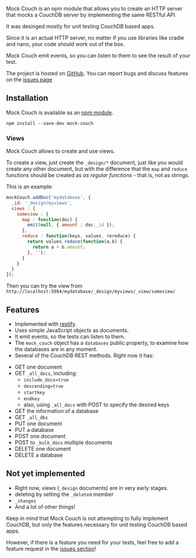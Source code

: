 Mock Couch is an npm module that allows you to create an HTTP server that mocks a CouchDB server by implementing the same RESTful API.

It was desinged mostly for unit testing CouchDB based apps.

Since it is an actual HTTP server, no matter if you use libraries like cradle and nano, your code should work out of the box.

Mock Couch emit events, so you can listen to them to see the result of your test.

The project is hosted on [GitHub](https://github.com/chris-l/mock-couch). You can report bugs and discuss features on the [issues page](https://github.com/chris-l/mock-couch/issues)

<a name="installation"></a>
## Installation

Mock Couch is available as an [npm module](https://www.npmjs.org/package/mock-couch).

```
npm install --save-dev mock-couch
```

<a name="views"></a>
### Views

Mock Couch allows to create and use views.

To create a view, just create the `_design/*` document, just like you would create any other document, but with the difference that the `map` and `reduce` functions should be created as _as regular functions_ - that is, not as strings.

This is an example:
```javascript
mockCouch.addDoc('mydatabase', {
  _id: '_design/myviews',
  views : {
    someview : {
      map : function(doc) {
        emit(null, { amount : doc._id });
      },
      reduce : function(keys, values, rereduce) {
        return values.reduce(function(a,b) {
          return a + b.amount;
        }, '');
      }
    }
  }
});
```

Then you can try the view from `http://localhost:5984/mydatabase/_design/myviews/_view/someview/`


## Features

* Implemented with [restify](https://github.com/mcavage/node-restify).
* Uses simple JavaScript objects as documents.
* It emit events, so the tests can listen to them.
* The `mock_couch` object has a `databases` public property, to examine how the databases are in any moment.
* Several of the CouchDB REST methods. Right now it has:
 - GET one document
 - GET `_all_docs`, including:
    - `include_docs=true`
    - `descending=true`
    - `startkey`
    - `endkey`
    - also, using `_all_docs` with POST to specify the desired keys
 - GET the information of a database
 - GET `_all_dbs`
 - PUT one document
 - PUT a database
 - POST one document
 - POST to `_bulk_docs` multiple documents
 - DELETE one document
 - DELETE a database

## Not yet implemented

* Right now, views (`_design` documents) are in very early stages.
* deleting by setting the `_deleted` member
* `_changes`
* And a lot of other things!

Keep in mind that Mock Couch is not attempting to fully implement CouchDB, but only the features necessary for unit testing CouchDB based apps.

However, if there is a feature you need for your tests, feel free to add a feature request in the [issues section](https://github.com/chris-l/mock-couch/issues)!

